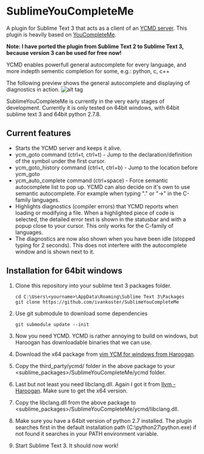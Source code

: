 SublimeYouCompleteMe
====================
A plugin for Sublime Text 3 that acts as a client of an [YCMD server](https://github.com/Valloric/ycmd).
This plugin is heavily based on [YouCompleteMe](https://github.com/Valloric/YouCompleteMe).

**Note: I have ported the plugin from Sublime Text 2 to Sublime Text 3, because version 3 can be used for free now!**

YCMD enables powerfull general autocomplete for every language, and more indepth sementic completion for some, e.g.: python, c, c++

The following preview shows the general autocomplete and displaying of diagnostics in action.
![alt tag](https://github.com/ivankoster/SublimeYouCompleteMe/blob/master/preview.gif)

SublimeYouCompleteMe is currently in the very early stages of development.
Currently it is only tested on 64bit windows, with 64bit sublime text 3 and 64bit python 2.7.8.

Current features
----------------
* Starts the YCMD server and keeps it alive.
* ycm_goto command (ctrl+t, ctrl+t) - Jump to the declaration/definition of the symbol under the first cursor.
* ycm_goto_history command (ctrl+t, ctrl+b) - Jump to the location before ycm_goto
* ycm_auto_complete command (ctrl+space) - Force semantic autocomplete list to pop up. YCMD can also decide on it's own to use semantic autocomplete. For example when typing "." or "->" in the C-family languages.
* Highlights diagnostics (compiler errors) that YCMD reports when loading or modifying a file. When a highlighted piece of code is selected, the detailed error text is shown in the statusbar and with a popup close to your cursor. This only works for the C-family of languages.
* The diagnostics are now also shown when you have been idle (stopped typing for 2 seconds). This does not interfere with the autocomplete window and is shown next to it.

Installation for 64bit windows
-------------------------
1.  Clone this repository into your sublime text 3 packages folder.

        cd C:\Users\<yourname>\AppData\Roaming\Sublime Text 3\Packages
        git clone https://github.com/ivankoster/SublimeYouCompleteMe

2.  Use git submodule to download some dependencies

        git submodule update --init

3.  Now you need YCMD. YCMD is rather annoying to build on windows, but Haroogan has downloadable binaries that we can use.
4.  Download the x64 package from [vim YCM for windows from Haroogan](https://bitbucket.org/Haroogan/vim-youcompleteme-for-windows).
5.  Copy the third_party/ycmd/ folder in the above package to your <sublime_packages>/SublimeYouCompleteMe/ycmd folder.
6.  Last but not least you need libclang.dll. Again I got it from [llvm - Haroogan](https://bitbucket.org/Haroogan/llvm-for-windows). Make sure to get the x64 version.
7.  Copy the libclang.dll from the above package to <sublime_packages>/SublimeYouCompleteMe/ycmd/libclang.dll.
8.  Make sure you have a 64bit version of python 2.7 installed. The plugin searches first in the default installation path (C:\\python27\\python.exe) if not found it searches in your PATH environment variable.
9.  Start Sublime Text 3. It should now work!
